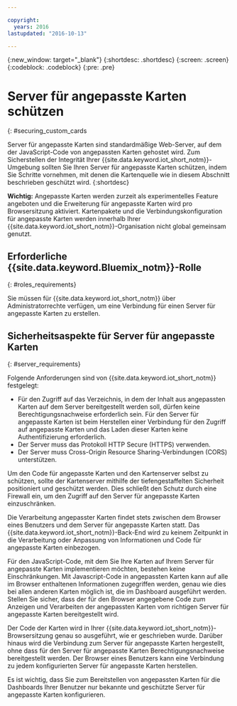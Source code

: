 ```yaml
---

copyright:
  years: 2016
lastupdated: "2016-10-13"

---
```


{:new_window: target="\_blank"}
{:shortdesc: .shortdesc}
{:screen: .screen}
{:codeblock: .codeblock}
{:pre: .pre}

# Server für angepasste Karten schützen
{: #securing_custom_cards

Server für angepasste Karten sind standardmäßige Web-Server, auf dem der JavaScript-Code von angepassten Karten gehostet wird. Zum Sicherstellen der Integrität Ihrer {{site.data.keyword.iot_short_notm}}-Umgebung sollten Sie Ihren Server für angepasste Karten schützen, indem Sie Schritte vornehmen, mit denen die Kartenquelle wie in diesem Abschnitt beschrieben geschützt wird.
{:shortdesc}

**Wichtig:** Angepasste Karten werden zurzeit als experimentelles Feature angeboten und die Erweiterung für angepasste Karten wird pro Browsersitzung aktiviert. Kartenpakete und die Verbindungskonfiguration für angepasste Karten werden innerhalb Ihrer {{site.data.keyword.iot_short_notm}}-Organisation nicht global gemeinsam genutzt.

## Erforderliche {{site.data.keyword.Bluemix_notm}}-Rolle
{: #roles_requirements}

Sie müssen für {{site.data.keyword.iot_short_notm}} über Administratorrechte verfügen, um eine Verbindung für einen Server für angepasste Karten zu erstellen.

## Sicherheitsaspekte für Server für angepasste Karten
{: #server_requirements}

Folgende Anforderungen sind von {{site.data.keyword.iot_short_notm}} festgelegt:
- Für den Zugriff auf das Verzeichnis, in dem der Inhalt aus angepassten Karten auf dem Server bereitgestellt werden soll, dürfen keine Berechtigungsnachweise erforderlich sein.
Für den Server für angepasste Karten ist beim Herstellen einer Verbindung für den Zugriff auf angepasste Karten und das Laden dieser Karten keine Authentifizierung erforderlich.
- Der Server muss das Protokoll HTTP Secure (HTTPS) verwenden.
- Der Server muss Cross-Origin Resource Sharing-Verbindungen (CORS) unterstützen.  

Um den Code für angepasste Karten und den Kartenserver selbst zu schützen, sollte der Kartenserver mithilfe der tiefengestaffelten Sicherheit positioniert und geschützt werden. Dies schließt den Schutz durch eine Firewall ein, um den Zugriff auf den Server für angepasste Karten einzuschränken.

Die Verarbeitung angepasster Karten findet stets zwischen dem Browser eines Benutzers und dem Server für angepasste Karten statt. Das {{site.data.keyword.iot_short_notm}}-Back-End wird zu keinem Zeitpunkt in die Verarbeitung oder Anpassung von Informationen und Code für angepasste Karten einbezogen.

Für den JavaScript-Code, mit dem Sie Ihre Karten auf Ihrem Server für angepasste Karten implementieren möchten, bestehen keine Einschränkungen. Mit Javascript-Code in angepassten Karten kann auf alle im Browser enthaltenen Informationen zugegriffen werden, genau wie dies bei allen anderen Karten möglich ist, die im Dashboard ausgeführt werden. Stellen Sie sicher, dass der für den Browser angegebene Code zum Anzeigen und Verarbeiten der angepassten Karten vom richtigen Server für angepasste Karten bereitgestellt wird.

Der Code der Karten wird in Ihrer {{site.data.keyword.iot_short_notm}}-Browsersitzung genau so ausgeführt, wie er geschrieben wurde. Darüber hinaus wird die Verbindung zum Server für angepasste Karten hergestellt, ohne dass für den Server für angepasste Karten Berechtigungsnachweise bereitgestellt werden. Der Browser eines Benutzers kann eine Verbindung zu jedem konfigurierten Server für angepasste Karten herstellen.

Es ist wichtig, dass Sie zum Bereitstellen von angepassten Karten für die Dashboards Ihrer Benutzer nur bekannte und geschützte Server für angepasste Karten konfigurieren.   
